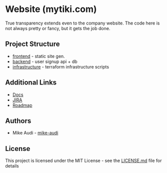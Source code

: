 Website (mytiki.com)
===========
True transparency extends even to the company website. 
The code here is not always pretty or fancy, but it gets
the job done. 

## Project Structure
- [frontend](frontend/README.md) - static site gen.
- [backend](backend/README.md) - user signup api + db
- [infrastructure](infrastructure/README.md) - terraform 
infrastructure scripts

## Additional Links
- [Docs](https://mytiki.readme.io)
- [JIRA](https://mytiki.atlassian.net/jira/software/projects/WEB/boards/7)
- [Roadmap](https://tiki.canny.io/)

## Authors
- Mike Audi - [mike-audi](https://github.com/mike-audi)

## License
This project is licensed under the MIT License - see the 
[LICENSE.md](LICENSE) file for details
